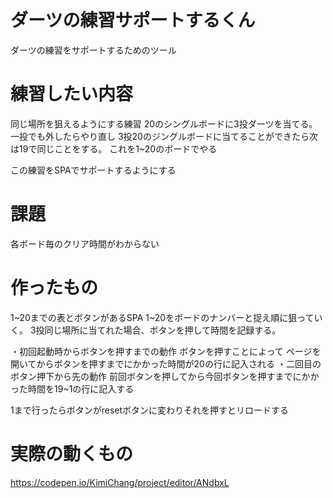 ダーツの練習サポートするくん
====

ダーツの練習をサポートするためのツール

# 練習したい内容
同じ場所を狙えるようにする練習
20のシングルボードに3投ダーツを当てる。
一投でも外したらやり直し
3投20のジングルボードに当てることができたら次は19で同じことをする。
これを1~20のボードでやる

この練習をSPAでサポートするようにする

# 課題
各ボード毎のクリア時間がわからない

# 作ったもの
1~20までの表とボタンがあるSPA
1~20をボードのナンバーと捉え順に狙っていく。
3投同じ場所に当てれた場合、ボタンを押して時間を記録する。

・初回起動時からボタンを押すまでの動作
ボタンを押すことによって
ページを開いてからボタンを押すまでにかかった時間が20の行に記入される
・二回目のボタン押下から先の動作
前回ボタンを押してから今回ボタンを押すまでにかかった時間を19~1の行に記入する

1まで行ったらボタンがresetボタンに変わりそれを押すとリロードする

# 実際の動くもの
https://codepen.io/KimiChang/project/editor/ANdbxL
